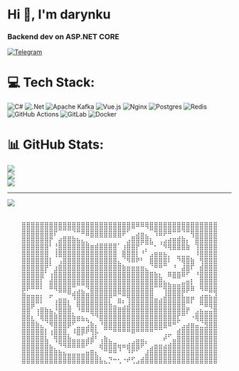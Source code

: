 <h1 >Hi 👋, I'm darynku</h1>
<h3 >Backend dev on ASP.NET CORE</h3>

<a href="https://t.me/wrlds_away" rel="nofollow"><img src="https://camo.githubusercontent.com/33b7a3b47b29771d21b2bb75547181d6aedad89f5d39e6f20a36aa498fc4f289/68747470733a2f2f696d672e736869656c64732e696f2f62616467652f54656c656772616d2d3030383843433f6c6f676f3d74656c656772616d266c6f676f436f6c6f723d7768697465267374796c653d666f722d7468652d6261646765" alt="Telegram" data-canonical-src="https://img.shields.io/badge/Telegram-0088CC?logo=telegram&amp;logoColor=white&amp;style=for-the-badge" style="max-width: 100%;"></a>

# 💻 Tech Stack:
![C#](https://img.shields.io/badge/c%23-%23239120.svg?style=for-the-badge&logo=csharp&logoColor=white) ![.Net](https://img.shields.io/badge/.NET-5C2D91?style=for-the-badge&logo=.net&logoColor=white) ![Apache Kafka](https://img.shields.io/badge/Apache%20Kafka-000?style=for-the-badge&logo=apachekafka) ![Vue.js](https://img.shields.io/badge/vue.js-%2335495e.svg?style=for-the-badge&logo=vuedotjs&logoColor=%234FC08D) ![Nginx](https://img.shields.io/badge/nginx-%23009639.svg?style=for-the-badge&logo=nginx&logoColor=white) ![Postgres](https://img.shields.io/badge/postgres-%23316192.svg?style=for-the-badge&logo=postgresql&logoColor=white) ![Redis](https://img.shields.io/badge/redis-%23DD0031.svg?style=for-the-badge&logo=redis&logoColor=white) ![GitHub Actions](https://img.shields.io/badge/github%20actions-%232671E5.svg?style=for-the-badge&logo=githubactions&logoColor=white) ![GitLab](https://img.shields.io/badge/gitlab-%23181717.svg?style=for-the-badge&logo=gitlab&logoColor=white) ![Docker](https://img.shields.io/badge/docker-%230db7ed.svg?style=for-the-badge&logo=docker&logoColor=white)
# 📊 GitHub Stats:
![](https://github-readme-stats.vercel.app/api?username=darynku&theme=blue-green&hide_border=false&include_all_commits=false&count_private=false)<br/>
![](https://github-readme-streak-stats.herokuapp.com/?user=darynku&theme=blue-green&hide_border=false)<br/>
![](https://github-readme-stats.vercel.app/api/top-langs/?username=darynku&theme=blue-green&hide_border=false&include_all_commits=false&count_private=false&layout=compact)

---
[![](https://visitcount.itsvg.in/api?id=darynku&icon=0&color=0)](https://visitcount.itsvg.in)

<!-- Proudly created with GPRM ( https://gprm.itsvg.in ) -->

<pre align="center">　 　 　 　 　 　 　 　 　 　 　 　 　 　 　 　 　 　 　　
⣿⣿⣿⣿⣿⣿⣿⣿⣿⣿⣿⣿⣿⣿⣿⣿⣿⣿⣿⣿⣿⣿⣿⣿⣿⠿⠿⢿⣿⣿⣿⣿⣿⣿⣿⣿⣿⣿⣿⣿⣿⣿⣿
⣿⣿⣿⣿⣿⣿⣿⡟⠉⠉⠉⠙⠛⠿⣿⣿⣿⣿⣿⣿⣿⣿⡿⠋⠀⣠⣤⡀⠉⢻⣿⡿⠿⠛⠛⠙⠛⢿⣿⣿⣿⣿⣿
⣿⣿⣿⣿⣿⣿⡟⠀⣴⣿⣿⣷⣦⣄⡀⠉⠉⠉⠉⠉⠉⠉⠀⣠⣿⣿⣿⣿⣆⠀⢀⣠⣴⣶⣾⣷⡄⠈⣿⣿⣿⣿⣿
⣿⣿⣿⣿⣿⣿⠃⢘⣿⣿⣿⣿⣿⣿⣿⣶⣾⣿⣿⣿⣿⠁⢰⣿⣿⡟⠁⡉⠉⠂⠈⠻⢿⣿⣿⣿⣷⠀⢹⣿⣿⣿⣿
⣿⣿⣿⣿⣿⣿⠀⢸⣿⣿⣿⣿⣿⣿⣿⣿⣿⣿⣿⣿⣿⠀⣿⣿⣿⡇⠘⠁⣠⣶⣶⣦⡀⠀⣀⣀⣀⠀⠸⣿⣿⣿⣿
⣿⣿⣿⣿⣿⣿⡇⠀⢠⣿⣿⣿⣿⣿⣿⣿⣿⣿⣿⣿⣿⣄⠈⠻⠿⠟⠃⠀⣿⣿⣿⣿⠇⠀⠙⢿⣿⣷⠀⢻⣿⣿⣿
⣿⣿⣿⣿⣿⡟⠁⣰⣿⣿⣿⣿⣿⣿⣿⣿⣿⣿⣿⣿⣿⣿⣷⣶⣶⣶⣶⣄⠈⠛⠛⠉⠀⠘⠀⣼⣿⠏⠀⣾⣿⣿⣿
⣿⣿⣿⣿⣿⠁⢰⣿⣿⣿⣿⣿⣿⣿⣿⣿⣿⣿⣿⣿⣿⣿⣿⣿⣿⣿⣿⣿⣿⣷⣆⠀⠿⣿⣿⠿⠋⠀⠘⣿⣿⣿⣿
⣿⣿⣿⣿⡇⠀⣾⣿⣿⣿⣿⣿⣿⣿⣿⣿⣿⣿⣿⣿⣿⣿⣿⣿⣿⣿⣿⣿⣿⣿⣿⣦⣄⣀⣀⣤⣶⡇⠀⣿⣿⣿⣿
⡿⠟⠛⠛⠃⠀⠛⠻⣿⣿⣿⢉⣠⣄⠙⣿⣿⣿⣿⣿⣿⣿⣿⣿⣿⣿⣿⣿⣿⠉⠉⢻⣿⣿⣿⣿⡿⠿⠀⠻⠿⣿⣿
⣿⣶⣶⣶⡆⠀⠖⠀⣀⣀⠉⢻⣿⣿⣿⣿⣿⣿⣿⡿⠛⣉⠛⢿⣿⣿⣿⣿⣿⣀⢀⣼⣿⣿⣿⣧⣤⣤⠀⣴⣶⣦⣼
⣿⣿⣿⠛⠃⠀⠀⢸⣿⣿⣇⠀⣿⣿⣿⣿⣿⣿⣿⣧⣀⠛⢃⣸⣿⣿⣿⣿⣿⣿⣿⣿⣿⣿⣿⣿⠛⠃⠀⠿⣿⣿⣿
⣿⣿⠁⢰⣿⣷⣦⡘⣿⣿⣿⡀⠘⠿⠿⣿⣿⣿⣿⣿⣿⣿⣿⣿⣿⣿⣿⣿⣿⣿⣿⣿⣿⣿⣿⣿⡟⠀⣠⣦⣤⣬⣿
⣿⣿⣆⠈⢿⣿⣿⣿⣿⣿⣿⣷⣶⣦⣄⠈⠙⣿⣿⣿⣿⣿⣿⣿⣿⣿⣿⣿⣿⣿⣿⣿⣿⣿⣏⠉⠀⠐⢿⣿⣿⣿⣿
⣿⣿⣿⣷⣄⠈⠻⣿⣿⣿⡿⠋⣀⣀⣨⣷⡄⠘⣿⣿⣿⣿⣿⣿⣿⣿⣿⣿⣿⣿⣿⣿⠿⠛⠁⣠⣴⣶⣤⣈⣻⣿⣿
⣿⣿⣿⣿⣿⡇⢰⣿⣿⣿⡀⠸⣿⡿⠟⢻⡧⠀⠉⠉⠛⠛⠛⠛⠿⠛⠛⠛⠛⠉⠉⢀⣀⠀⣾⣿⣿⣿⣿⣿⣿⣿⣿
⣿⣿⣿⣿⣿⣧⠀⢻⣿⣿⣷⣤⣤⣤⣴⣾⠃⢠⣷⣄⠀⠀⠀⠀⢀⣤⣤⡀⠀⠀⠀⠞⠁⣤⣿⣿⣿⣿⣿⣿⣿⣿⣿
⣿⣿⣿⣿⣿⣿⣦⡀⠙⠻⠿⠿⠿⠿⠋⠁⠀⢾⣿⣿⣿⢶⠶⣾⣿⣿⠟⠁⣠⣶⣶⣴⣾⣿⣿⣿⣿⣿⣿⣿⣿⣿⣿
⣿⣿⣿⣿⣿⣿⣿⣿⣷⣦⣤⣤⣤⣤⣶⣿⣆⠀⠉⠛⠛⠈⠀⠘⠋⠁⠀⣼⣿⣿⣿⣿⣿⣿⣿⣿⣿⣿⣿⣿⣿⣿⣿
⣿⣿⣿⣿⣿⣿⣿⣿⣿⣿⣿⣿⣿⣿⣿⣿⣿⣧⣄⡙⠒⢂⠐⠞⢋⣠⣾⣿⣿⣿⣿⣿⣿⣿⣿⣿⣿⣿⣿⣿⣿⣿⣿
</pre>
